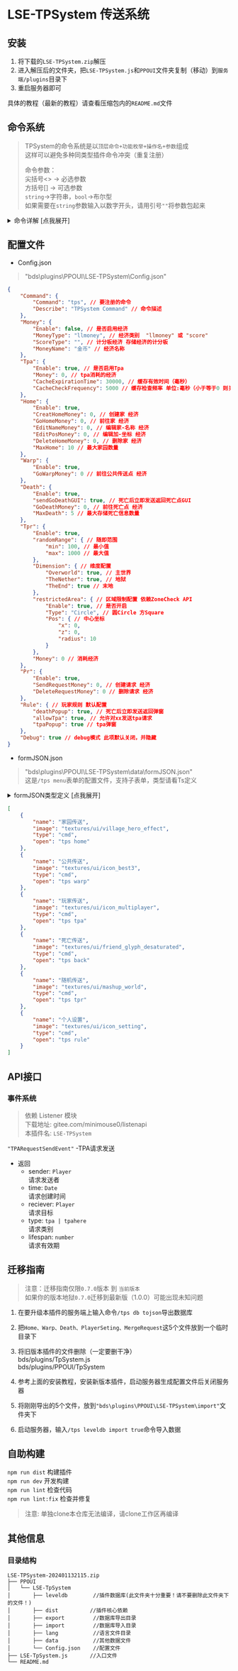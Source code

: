 # LSE-TPSystem 传送系统

## 安装

1. 将下载的`LSE-TPSystem.zip`解压  
2. 进入解压后的文件夹，把`LSE-TPSystem.js`和`PPOUI`文件夹复制（移动）到`服务端/plugins`目录下  
3. 重启服务器即可

具体的教程（最新的教程）请查看压缩包内的`README.md`文件

## 命令系统

> TPSystem的命令系统是以`顶层命令+功能枚举+操作名+参数`组成  
> 这样可以避免多种同类型插件命令冲突（重复注册）  
>
> 命令参数：  
> 尖括号<>    →   必选参数  
> 方括号[]    →   可选参数  
> `string`→字符串，`bool`→布尔型  
> 如果需要在`string`参数输入以数字开头，请用引号`""`将参数包起来  

<details>
  <summary>命令详解 [点我展开]</summary>

> 注意: 插件默认注册的顶层命令为`tps`, 如有修改请将下文的`tps`换成你修改后的顶层命令

- 家 命令

`/tps home` 家园传送点GUI（玩家）

`/tps home add <name: string>` 添加一个家（玩家）

`/tps home del <name: string>` 删除一个家（玩家）

`/tps home go <name: string>` 前往家（玩家）

`/tps home list` 列出所有家（玩家）

- 公共传送点命令

`/tps warp` 公共传送点GUI（玩家）

`/tps warp add <name: string>` 添加一个公共传送点（权限组允许）（玩家）

`/tps warp del <name: string>` 删除一个公共传送点（权限组允许）（玩家）

`/tps warp go <name: string>` 前往公共传送点（玩家）

`/tps warp list` 列出所有公共传送点（玩家）

- Tpa命令

`/tps tpa` 打开Tpa GUI（玩家）

`/tps tpa accept` 接受一个Tpa请求（玩家）

`/tps tpa deny` 拒绝一个Tpa请求（玩家）

`/tps tpa here <player: target>` 发起Tpa将目标玩家传送到我这（玩家）

`/tps tpa to <player: target>` 发起Tpa传送到目标玩家（玩家）

- 数据库命令

`/tps leveldb del <键1> [键2]` 删除数据库指定键下的数据（控制台）

`/tps leveldb export` 导出当前数据库的所有数据（控制台）

`/tps leveldb import [旧数据模式: boolean]` 将 导出的数据/旧版本数据 导入数据库（控制台）

`/tps leveldb list [键1] [键2]` 列出所有键（控制台）

- 控制台命令

`/tps reload` 重载配置文件（控制台）

`/tps op <玩家名` 添加插件管理员（控制台）

`/tps deop <玩家名>` 删除插件管理员（控制台）

- 其他

`/tps` 和 `/tps menu`打开主菜单（玩家）

`/tps mgr` 打开管理GUI（插件OP）

`/tps back` 返回死亡点GUI（玩家）

`/tps death` 查询死亡信息（玩家）

`/tps pr` 打开Pr GUI（玩家）

`/tps rule` 打开规则配置（玩家）

`/tps tpr` 随机传送GUI（玩家）

</details>

## 配置文件

- Config.json

> "bds\plugins\PPOUI\LSE-TPSystem\Config.json"

```json
{
    "Command": {
        "Command": "tps", // 要注册的命令
        "Describe": "TPSystem Command" // 命令描述
    },
    "Money": {
        "Enable": false, // 是否启用经济
        "MoneyType": "llmoney", // 经济类别  "llmoney" 或 "score"
        "ScoreType": "", // 计分板经济 存储经济的计分板
        "MoneyName": "金币" // 经济名称
    },
    "Tpa": {
        "Enable": true, // 是否启用Tpa
        "Money": 0, // tpa消耗的经济
        "CacheExpirationTime": 30000, // 缓存有效时间（毫秒）
        "CacheCheckFrequency": 5000 // 缓存检查频率 单位:毫秒（小于等于0 则关闭） 异步
    },
    "Home": {
        "Enable": true,
        "CreatHomeMoney": 0, // 创建家 经济
        "GoHomeMoney": 0, // 前往家 经济
        "EditNameMoney": 0, // 编辑家-名称 经济
        "EditPosMoney": 0, // 编辑加-坐标 经济
        "DeleteHomeMoney": 0, // 删除家 经济
        "MaxHome": 10 // 最大家园数量
    },
    "Warp": {
        "Enable": true,
        "GoWarpMoney": 0 // 前往公共传送点 经济
    },
    "Death": {
        "Enable": true,
        "sendGoDeathGUI": true, // 死亡后立即发送返回死亡点GUI
        "GoDeathMoney": 0, // 前往死亡点 经济
        "MaxDeath": 5 // 最大存储死亡信息数量
    },
    "Tpr": {
        "Enable": true,
        "randomRange": { // 随即范围
            "min": 100, // 最小值
            "max": 1000 // 最大值
        },
        "Dimension": { // 维度配置
            "Overworld": true, // 主世界
            "TheNether": true, // 地狱
            "TheEnd": true // 末地
        },
        "restrictedArea": { // 区域限制配置 依赖ZoneCheck API 
            "Enable": true, // 是否开启
            "Type": "Circle", // 圆Circle 方Square
            "Pos": { // 中心坐标
                "x": 0,
                "z": 0,
                "radius": 10
            }
        },
        "Money": 0 // 消耗经济
    },
    "Pr": {
        "Enable": true,
        "SendRequestMoney": 0, // 创建请求 经济
        "DeleteRequestMoney": 0 // 删除请求 经济
    },
    "Rule": { // 玩家规则 默认配置
        "deathPopup": true, // 死亡后立即发送返回弹窗
        "allowTpa": true, // 允许对xx发送tpa请求
        "tpaPopup": true // tpa弹窗
    },
    "Debug": true // debug模式 此项默认关闭，并隐藏
}
```

- formJSON.json

> "bds\plugins\PPOUI\LSE-TPSystem\data\formJSON.json"  
> 这是`/tps menu`表单的配置文件，支持子表单，类型请看Ts定义

<details>
  <summary>formJSON类型定义 [点我展开]</summary>

```typescript
interface formJSON_Structure_Item {
    name: string;
    image: string;
    type: "cmd" | "subform";
    open: string | Array<formJSON_Structure_Item>;
}
```

</details>

```json
[
    {
        "name": "家园传送",
        "image": "textures/ui/village_hero_effect",
        "type": "cmd",
        "open": "tps home"
    },
    {
        "name": "公共传送",
        "image": "textures/ui/icon_best3",
        "type": "cmd",
        "open": "tps warp"
    },
    {
        "name": "玩家传送",
        "image": "textures/ui/icon_multiplayer",
        "type": "cmd",
        "open": "tps tpa"
    },
    {
        "name": "死亡传送",
        "image": "textures/ui/friend_glyph_desaturated",
        "type": "cmd",
        "open": "tps back"
    },
    {
        "name": "随机传送",
        "image": "textures/ui/mashup_world",
        "type": "cmd",
        "open": "tps tpr"
    },
    {
        "name": "个人设置",
        "image": "textures/ui/icon_setting",
        "type": "cmd",
        "open": "tps rule"
    }
]
```

## API接口

### 事件系统

> 依赖 Listener 模块  
> 下载地址: gitee.com/minimouse0/listenapi  
> 本插件名: `LSE-TPSystem`

`"TPARequestSendEvent"` -TPA请求发送

- 返回
  - sender: `Player`  
    请求发送者
  - time: `Date`  
    请求创建时间
  - reciever: `Player`  
    请求目标
  - type: `tpa | tpahere`  
    请求类别
  - lifespan: `number`  
    请求有效期

## 迁移指南

> 注意：迁移指南仅限`0.7.0`版本 到 `当前版本`  
> 如果你的版本地狱`0.7.0`迁移到最新版（1.0.0）可能出现未知问题

1. 在要升级本插件的服务端上输入命令`/tps db tojson`导出数据库

2. 把`Home、Warp、Death、PlayerSeting、MergeRequest`这5个文件放到一个临时目录下  

3. 将旧版本插件的文件删除（一定要删干净）  
bds/plugins/TpSystem.js  
bds/plugins/PPOUI/TpSystem

4. 参考上面的安装教程，安装新版本插件，启动服务器生成配置文件后关闭服务器

5. 将刚刚导出的5个文件，放到`"bds\plugins\PPOUI\LSE-TPSystem\import"`文件夹下

6. 启动服务器，输入`/tps leveldb import true`命令导入数据

## 自助构建

`npm run dist` 构建插件  
`npm run dev` 开发构建  
`npm run lint` 检查代码  
`npm run lint:fix` 检查并修复

> 注意: 单独clone本仓库无法编译，请clone工作区再编译

## 其他信息

### 目录结构

```floder
LSE-TPSystem-202401132115.zip
├── PPOUI
│   └── LSE-TpSystem
│       ├── leveldb        //插件数据库(此文件夹十分重要！请不要删除此文件夹下的文件！)
│       ├── dist          //插件核心依赖
│       ├── export         //数据库导出目录
│       ├── import         //数据库导入目录
│       ├── lang           //语言文件目录
│       ├── data           //其他数据文件
│       └── Config.json    //配置文件
├── LSE-TpSystem.js       //入口文件
└── README.md
```
